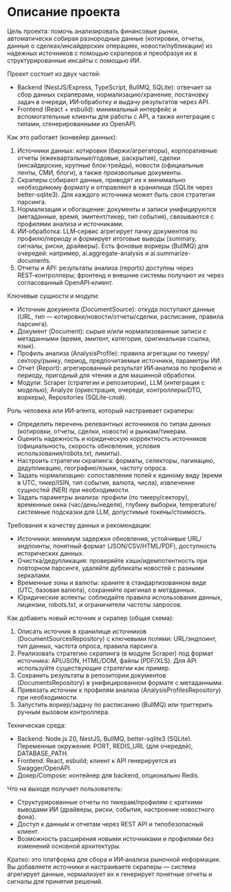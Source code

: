 # Описание проекта

Цель проекта: помочь анализировать финансовые рынки, автоматически собирая разнородные данные (котировки, отчеты, данные о сделках/инсайдерских операциях, новости/публикации) из надежных источников с помощью скраперов и преобразуя их в структурированные инсайты с помощью ИИ.

Проект состоит из двух частей:
- Backend (NestJS/Express, TypeScript, BullMQ, SQLite): отвечает за сбор данных скраперами, нормализацию/хранение, постановку задач в очереди, ИИ‑обработку и выдачу результатов через API.
- Frontend (React + esbuild): минимальный интерфейс и вспомогательные клиенты для работы с API, а также интеграция с типами, сгенерированными из OpenAPI.

Как это работает (конвейер данных):
1) Источники данных: котировки (биржи/агрегаторы), корпоративные отчеты (ежеквартальные/годовые, раскрытия), сделки (инсайдерские, крупные блок‑трейды), новости (официальные ленты, СМИ, блоги), а также произвольные документы.
2) Скраперы собирают данные, приводят их к минимально необходимому формату и отправляют в хранилище (SQLite через better-sqlite3). Для каждого источника может быть своя стратегия парсинга.
3) Нормализация и обогащение: документы и записи унифицируются (метаданные, время, эмитент/тикер, тип события), связываются с профилями анализа и источниками.
4) ИИ‑обработка: LLM‑сервис агрегирует пачку документов по профилю/периоду и формирует итоговые выводы (summary, сигналы, риски, драйверы). Есть фоновые воркеры (BullMQ) для очередей: например, ai.aggregate-analysis и ai.summarize-documents.
5) Отчеты и API: результаты анализа (reports) доступны через REST‑контроллеры; фронтенд и внешние системы получают их через согласованный OpenAPI‑клиент.

Ключевые сущности и модули:
- Источник документа (DocumentSource): откуда поступают данные (URL, тип — котировки/новости/отчеты/сделки, расписание, правила парсинга).
- Документ (Document): сырые и/или нормализованные записи с метаданными (время, эмитент, категория, оригинальная ссылка, язык).
- Профиль анализа (AnalysisProfile): правила агрегации по тикеру/сектору/рынку, период, предпочитаемые источники, параметры ИИ.
- Отчет (Report): агрегированный результат ИИ‑анализа по профилю и периоду, пригодный для чтения и для машинной обработки.
- Модули: Scraper (стратегии и репозитории), LLM (интеграция с моделью), Analyze (оркестрация, очереди, контроллеры/DTO, воркеры), Repositories (SQLite‑слой).

Роль человека или ИИ‑агента, который настраивает скраперы:
- Определить перечень релевантных источников по типам данных (котировки, отчеты, сделки, новости) и рынкам/тикерам.
- Оценить надежность и юридическую корректность источников (официальность, скорость обновления, условия использования/robots.txt, лимиты).
- Настроить стратегии скрапинга: форматы, селекторы, пагинацию, дедупликацию, географию/языки, частоту опроса.
- Задать нормализацию: сопоставление полей к единому виду (время в UTC, тикер/ISIN, тип события, валюта, числа), извлечение сущностей (NER) при необходимости.
- Задать параметры анализа: профили (по тикеру/сектору), временные окна (час/день/неделя), глубину выборки, temperature/системные подсказки для LLM, допустимые токены/стоимость.

Требования к качеству данных и рекомендации:
- Источники: минимум задержки обновления, устойчивые URL/эндпоинты, понятный формат (JSON/CSV/HTML/PDF), доступность исторических данных.
- Очистка/дедупликация: проверяйте хэши/идемпотентность при повторном парсинге, удаляйте дубликаты новостей с разными зеркалами.
- Временные зоны и валюты: храните в стандартизованном виде (UTC, базовая валюта), сохраняйте оригинал в метаданных.
- Юридические аспекты: соблюдайте правила использования данных, лицензии, robots.txt, и ограничители частоты запросов.

Как добавить новый источник и скрапер (общая схема):
1) Описать источник в хранилище источников (DocumentSourcesRepository) с ключевыми полями: URL/эндпоинт, тип данных, частота опроса, правила парсинга.
2) Реализовать стратегию скрапинга (в модуле Scraper) под формат источника: API/JSON, HTML/DOM, файлы (PDF/XLS). Для API используйте существующие стратегии как пример.
3) Сохранить результаты в репозитории документов (DocumentsRepository) в унифицированном формате с метаданными.
4) Привязать источник к профилям анализа (AnalysisProfilesRepository) при необходимости.
5) Запустить воркер/задачу по расписанию (BullMQ) или триггерить ручным вызовом контроллера.

Техническая среда:
- Backend: Node.js 20, NestJS, BullMQ, better-sqlite3 (SQLite). Переменные окружения: PORT, REDIS_URL (для очередей), DATABASE_PATH.
- Frontend: React, esbuild; клиент к API генерируется из Swagger/OpenAPI.
- Докер/Compose: контейнер для backend, опционально Redis.

Что на выходе получает пользователь:
- Структурированные отчеты по тикерам/профилям с краткими выводами ИИ (драйверы, риски, события, настроение новостного фона).
- Доступ к данным и отчетам через REST API и типобезопасный клиент.
- Возможность расширения новыми источниками и профилями без изменений основной архитектуры.

Кратко: это платформа для сбора и ИИ‑анализа рыночной информации. Вы добавляете источники и настраиваете скраперы — система агрегирует данные, нормализует их и генерирует понятные отчеты и сигналы для принятия решений.